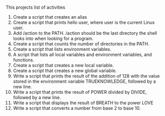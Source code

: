 This projects list of activities
1. Create a script that creates an alias
 2. Create a script that prints hello user, where user is the current Linux user.
 3. Add /action to the PATH. /action should be the last directory the shell looks into when looking for a program.
 4. Create a script that counts the number of directories in the PATH.
 5. Create a script that lists environment variables.
 6. A script that lists all local variables and environment variables, and functions.
 7. Create a script that creates a new local variable.
 8. Create a script that creates a new global variable.
 9. Write a script that prints the result of the addition of 128 with the value stored in the environment variable TRUEKNOWLEDGE, followed by a new line.
 10. Write a script that prints the result of POWER divided by DIVIDE, followed by a new line.
 11. Write a script that displays the result of BREATH to the power LOVE
 12. Write a script that converts a number from base 2 to base 10.
